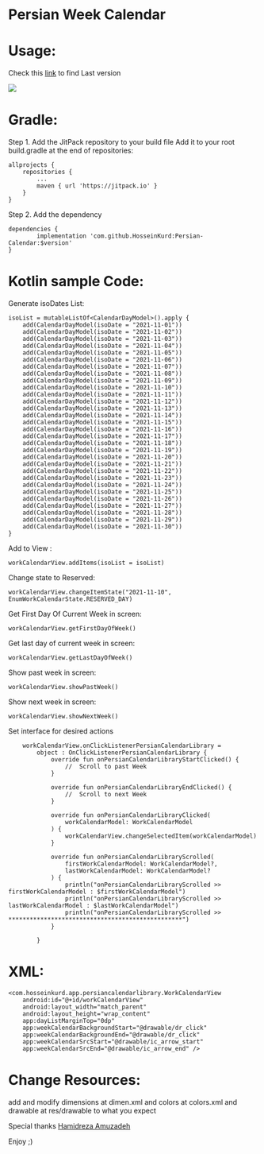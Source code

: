 # Persian Week Calendar

# Usage:

Check this [link](https://jitpack.io/#HosseinKurd/Persian-Calendar/ "jitpack HosseinKurd ArrowStepper") to find Last version

[![](https://jitpack.io/v/HosseinKurd/Persian-Calendar.svg)](https://jitpack.io/#HosseinKurd/Persian-Calendar/0.30.1)

# Gradle:
Step 1. Add the JitPack repository to your build file
Add it to your root build.gradle at the end of repositories:

	allprojects {
		repositories {
			...
			maven { url 'https://jitpack.io' }
		}
	}

Step 2. Add the dependency

	dependencies {
	        implementation 'com.github.HosseinKurd:Persian-Calendar:$version'
	}

# Kotlin sample Code:

Generate isoDates List:

    isoList = mutableListOf<CalendarDayModel>().apply {
        add(CalendarDayModel(isoDate = "2021-11-01"))
        add(CalendarDayModel(isoDate = "2021-11-02"))
        add(CalendarDayModel(isoDate = "2021-11-03"))
        add(CalendarDayModel(isoDate = "2021-11-04"))
        add(CalendarDayModel(isoDate = "2021-11-05"))
        add(CalendarDayModel(isoDate = "2021-11-06"))
        add(CalendarDayModel(isoDate = "2021-11-07"))
        add(CalendarDayModel(isoDate = "2021-11-08"))
        add(CalendarDayModel(isoDate = "2021-11-09"))
        add(CalendarDayModel(isoDate = "2021-11-10"))
        add(CalendarDayModel(isoDate = "2021-11-11"))
        add(CalendarDayModel(isoDate = "2021-11-12"))
        add(CalendarDayModel(isoDate = "2021-11-13"))
        add(CalendarDayModel(isoDate = "2021-11-14"))
        add(CalendarDayModel(isoDate = "2021-11-15"))
        add(CalendarDayModel(isoDate = "2021-11-16"))
        add(CalendarDayModel(isoDate = "2021-11-17"))
        add(CalendarDayModel(isoDate = "2021-11-18"))
        add(CalendarDayModel(isoDate = "2021-11-19"))
        add(CalendarDayModel(isoDate = "2021-11-20"))
        add(CalendarDayModel(isoDate = "2021-11-21"))
        add(CalendarDayModel(isoDate = "2021-11-22"))
        add(CalendarDayModel(isoDate = "2021-11-23"))
        add(CalendarDayModel(isoDate = "2021-11-24"))
        add(CalendarDayModel(isoDate = "2021-11-25"))
        add(CalendarDayModel(isoDate = "2021-11-26"))
        add(CalendarDayModel(isoDate = "2021-11-27"))
        add(CalendarDayModel(isoDate = "2021-11-28"))
        add(CalendarDayModel(isoDate = "2021-11-29"))
        add(CalendarDayModel(isoDate = "2021-11-30"))
    }

Add to View :

    workCalendarView.addItems(isoList = isoList)

Change state to Reserved:

    workCalendarView.changeItemState("2021-11-10", EnumWorkCalendarState.RESERVED_DAY)

Get First Day Of Current Week in screen:

    workCalendarView.getFirstDayOfWeek()

Get last day of current week in screen:

    workCalendarView.getLastDayOfWeek()

Show past week in screen:

    workCalendarView.showPastWeek()

Show next week in screen:

    workCalendarView.showNextWeek()

Set interface for desired actions

        workCalendarView.onClickListenerPersianCalendarLibrary =
            object : OnClickListenerPersianCalendarLibrary {
                override fun onPersianCalendarLibraryStartClicked() {
                    //  Scroll to past Week
                }

                override fun onPersianCalendarLibraryEndClicked() {
                    //  Scroll to next Week
                }

                override fun onPersianCalendarLibraryClicked(
                    workCalendarModel: WorkCalendarModel
                ) {
                    workCalendarView.changeSelectedItem(workCalendarModel)
                }

                override fun onPersianCalendarLibraryScrolled(
                    firstWorkCalendarModel: WorkCalendarModel?,
                    lastWorkCalendarModel: WorkCalendarModel?
                ) {
                    println("onPersianCalendarLibraryScrolled >> firstWorkCalendarModel : $firstWorkCalendarModel")
                    println("onPersianCalendarLibraryScrolled >> lastWorkCalendarModel : $lastWorkCalendarModel")
                    println("onPersianCalendarLibraryScrolled >> *************************************************")
                }

            }

# XML:

    <com.hosseinkurd.app.persiancalendarlibrary.WorkCalendarView
        android:id="@+id/workCalendarView"
        android:layout_width="match_parent"
        android:layout_height="wrap_content"
        app:dayListMarginTop="0dp"
        app:weekCalendarBackgroundStart="@drawable/dr_click"
        app:weekCalendarBackgroundEnd="@drawable/dr_click"
        app:weekCalendarSrcStart="@drawable/ic_arrow_start"
        app:weekCalendarSrcEnd="@drawable/ic_arrow_end" />

# Change Resources:

add and modify dimensions at dimen.xml and colors at colors.xml and drawable at res/drawable to what you expect

Special thanks [Hamidreza Amuzadeh](https://github.com/HamidrezaAmz "Hamidreza Amoozadeh")

Enjoy ;)
